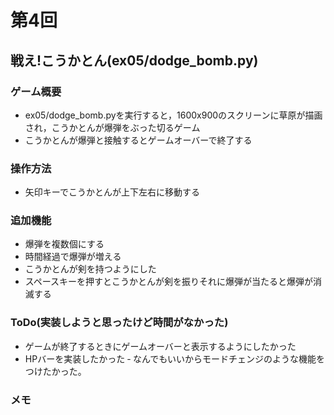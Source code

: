 # 第4回
## 戦え!こうかとん(ex05/dodge_bomb.py)
### ゲーム概要
- ex05/dodge_bomb.pyを実行すると，1600x900のスクリーンに草原が描画され，こうかとんが爆弾をぶった切るゲーム
- こうかとんが爆弾と接触するとゲームオーバーで終了する
### 操作方法
- 矢印キーでこうかとんが上下左右に移動する
### 追加機能
- 爆弾を複数個にする
- 時間経過で爆弾が増える
- こうかとんが剣を持つようにした
- スペースキーを押すとこうかとんが剣を振りそれに爆弾が当たると爆弾が消滅する
### ToDo(実装しようと思ったけど時間がなかった)
- ゲームが終了するときにゲームオーバーと表示するようにしたかった
- HPバーを実装したかった
‐ なんでもいいからモードチェンジのような機能をつけたかった。
### メモ